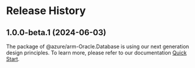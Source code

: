 # Release History
    
## 1.0.0-beta.1 (2024-06-03)

The package of @azure/arm-Oracle.Database is using our next generation design principles. To learn more, please refer to our documentation [Quick Start](https://aka.ms/azsdk/js/mgmt/quickstart).
